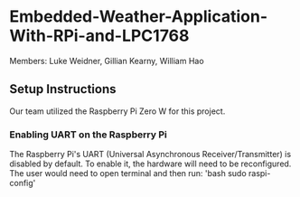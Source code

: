 # Embedded-Weather-Application-With-RPi-and-LPC1768
Members: Luke Weidner, Gillian Kearny, William Hao
## Setup Instructions
Our team utilized the Raspberry Pi Zero W for this project.
### Enabling UART on the Raspberry Pi
The Raspberry Pi's UART (Universal Asynchronous Receiver/Transmitter) is disabled by default. To enable it, the hardware will need to be reconfigured.
The user would need to open terminal and then run:
'bash
sudo raspi-config'
